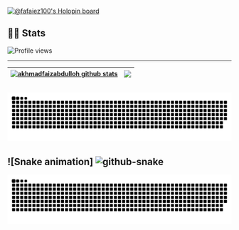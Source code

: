 [![@fafaiez100's Holopin board](https://holopin.me/fafaiez100)](https://holopin.io/@fafaiez100)

## **🧑‍💻 Stats**

![Profile views](https://komarev.com/ghpvc/?username=akhmadfaizabdulloh&color=brightgreen)

---

| <a href="https://github.com/anuraghazra/github-readme-stats"><img align="center" src="https://github-readme-stats.vercel.app/api?username=akhmadfaizabdulloh&show_icons=true&include_all_commits=true=true&theme=radical&hide_border=true" alt="akhmadfaizabdulloh github stats" /></a> | <a href=""><img align="center" src="https://github-readme-stats.vercel.app/api/top-langs/?username=akhmadfaizabdulloh&layout=compact&theme=radical&hide_border=true" /></a> |
| ------------- | ------------- |

![Snake animation](https://github.com/akhmadfaizabdulloh/akhmadfaizabdulloh/blob/output/github-contribution-grid-snake.svg)
---

![Snake animation]
<picture>
  <source media="(prefers-color-scheme: dark)" srcset="github-snake-dark.svg" />
  <source media="(prefers-color-scheme: light)" srcset="github-snake.svg" />
  <img alt="github-snake" src="github-snake.svg" />
</picture>
---

<picture>
  <source media="(prefers-color-scheme: dark)" srcset="https://raw.githubusercontent.com/akhmadfaizabdulloh/akhmadfaizabdulloh/output/github-contribution-grid-snake-dark.svg">
  <source media="(prefers-color-scheme: light)" srcset="https://raw.githubusercontent.com/akhmadfaizabdulloh/akhmadfaizabdulloh/output/github-contribution-grid-snake.svg">
  <img alt="github contribution grid snake animation" src="https://raw.githubusercontent.com/akhmadfaizabdulloh/akhmadfaizabdulloh/output/github-contribution-grid-snake.svg">
</picture>



